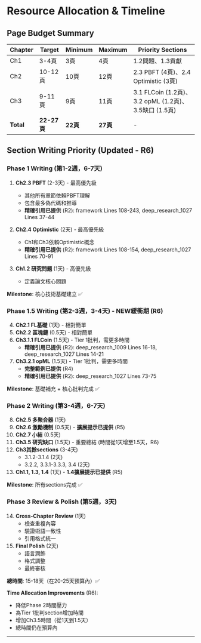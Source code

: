 # Resource Allocation & Timeline

## Page Budget Summary

| Chapter | Target | Minimum | Maximum | Priority Sections |
|---------|--------|---------|---------|-------------------|
| Ch1 | 3-4頁 | 3頁 | 4頁 | 1.2問題、1.3貢獻 |
| Ch2 | 10-12頁 | 10頁 | 12頁 | 2.3 PBFT (4頁)、2.4 Optimistic (3頁) |
| Ch3 | 9-11頁 | 9頁 | 11頁 | 3.1 FLCoin (1.2頁)、3.2 opML (1.2頁)、3.5缺口 (1.5頁) |
| **Total** | **22-27頁** | **22頁** | **27頁** | - |

## Section Writing Priority (Updated - R6)

### Phase 1 Writing (第1-2週，6-7天)
1. **Ch2.3 PBFT** (2-3天) - 最高優先級
   - 其他所有章節依賴PBFT理解
   - 包含最多偽代碼和推導
   - **精確引用已提供** (R2): framework Lines 108-243, deep_research_1027 Lines 37-44

2. **Ch2.4 Optimistic** (2天) - 最高優先級
   - Ch1和Ch3依賴Optimistic概念
   - **精確引用已提供** (R2): framework Lines 108-154, deep_research_1027 Lines 70-91

3. **Ch1.2 研究問題** (1天) - 高優先級
   - 定義論文核心問題

**Milestone**: 核心技術基礎建立 ✅

### Phase 1.5 Writing (第2-3週，3-4天) - NEW緩衝期 (R6)
4. **Ch2.1 FL基礎** (1天) - 相對簡單
5. **Ch2.2 區塊鏈** (0.5天) - 相對簡單
6. **Ch3.1.1 FLCoin** (1.5天) - Tier 1批判，需更多時間
   - **精確引用已提供** (R2): deep_research_1009 Lines 16-18, deep_research_1027 Lines 14-21
7. **Ch3.2.1 opML** (1.5天) - Tier 1批判，需更多時間
   - **完整範例已提供** (R4)
   - **精確引用已提供** (R2): deep_research_1027 Lines 73-75

**Milestone**: 基礎補充 + 核心批判完成 ✅

### Phase 2 Writing (第3-4週，6-7天)
8. **Ch2.5 多聚合器** (1天)
9. **Ch2.6 激勵機制** (0.5天) - **擴展提示已提供** (R5)
10. **Ch2.7 小結** (0.5天)
11. **Ch3.5 研究缺口** (1.5天) - 重要總結 (時間從1天增至1.5天，R6)
12. **Ch3其餘sections** (3-4天)
    - 3.1.2-3.1.4 (2天)
    - 3.2.2, 3.3.1-3.3.3, 3.4 (2天)
13. **Ch1.1, 1.3, 1.4** (1天) - **1.4擴展提示已提供** (R5)

**Milestone**: 所有sections完成 ✅

### Phase 3 Review & Polish (第5週，3天)
14. **Cross-Chapter Review** (1天)
    - 檢查重複內容
    - 驗證術語一致性
    - 引用格式統一
15. **Final Polish** (2天)
    - 語言潤飾
    - 格式調整
    - 最終審核

**總時間**: 15-18天（在20-25天預算內）✅

**Time Allocation Improvements** (R6):
- 降低Phase 2時間壓力
- 為Tier 1批判section增加時間
- 增加Ch3.5時間（從1天到1.5天）
- 總時間仍在預算內

---
